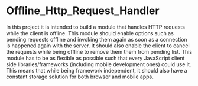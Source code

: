 # Offline_Http_Request_Handler
In this project it is intended to build a module that handles HTTP requests while the client is offline. This module should
enable options such as pending requests offline and invoking them again as soon as a connection is happened again with the 
server. It should also enable the client to cancel the requests while being offline to remove them them from
pending list. This module has to be as flexible as possible such that every JavaScript client side libraries/frameworks (including mobile development ones) could use it. This means that while being framework independent, it should also have a constant storage solution for both browser and mobile apps.
